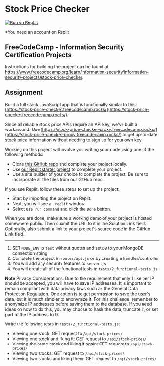# Stock Price Checker

[![Run on Repl.it](https://replit.com/badge/github/The-Aldi-Tri/Stock-Price-Checker)](https://replit.com/new/github/The-Aldi-Tri/Stock-Price-Checker)

*You need an account on Replit


## FreeCodeCamp - Information Security Certification Projects

Instructions for building the project can be found at https://www.freecodecamp.org/learn/information-security/information-security-projects/stock-price-checker.


## Assignment

Build a full stack JavaScript app that is functionally similar to this: [https://stock-price-checker.freecodecamp.rocks/](https://stock-price-checker.freecodecamp.rocks/).

Since all reliable stock price APIs require an API key, we've built a workaround. Use [https://stock-price-checker-proxy.freecodecamp.rocks/](https://stock-price-checker-proxy.freecodecamp.rocks/) to get up-to-date stock price information without needing to sign up for your own key.

Working on this project will involve you writing your code using one of the following methods:

*   Clone [this GitHub repo](https://github.com/freeCodeCamp/boilerplate-project-stockchecker/) and complete your project locally.
*   Use [our Replit starter project](https://replit.com/github/freeCodeCamp/boilerplate-project-stockchecker) to complete your project.
*   Use a site builder of your choice to complete the project. Be sure to incorporate all the files from our GitHub repo.

If you use Replit, follow these steps to set up the project:

*   Start by importing the project on Replit.
*   Next, you will see a `.replit` window.
*   Select `Use run command` and click the `Done` button.

When you are done, make sure a working demo of your project is hosted somewhere public. Then submit the URL to it in the Solution Link field. Optionally, also submit a link to your project's source code in the GitHub Link field.

---

1.  SET `NODE_ENV` to `test` without quotes and set `DB` to your MongoDB connection string
2.  Complete the project in `routes/api.js` or by creating a handler/controller
3.  You will add any security features to `server.js`
4.  You will create all of the functional tests in `tests/2_functional-tests.js`

**Note** Privacy Considerations: Due to the requirement that only 1 like per IP should be accepted, you will have to save IP addresses. It is important to remain compliant with data privacy laws such as the General Data Protection Regulation. One option is to get permission to save the user's data, but it is much simpler to anonymize it. For this challenge, remember to anonymize IP addresses before saving them to the database. If you need ideas on how to do this, you may choose to hash the data, truncate it, or set part of the IP address to 0.

Write the following tests in `tests/2_functional-tests.js`:

*   Viewing one stock: GET request to `/api/stock-prices/`
*   Viewing one stock and liking it: GET request to `/api/stock-prices/`
*   Viewing the same stock and liking it again: GET request to `/api/stock-prices/`
*   Viewing two stocks: GET request to `/api/stock-prices/`
*   Viewing two stocks and liking them: GET request to `/api/stock-prices/`
